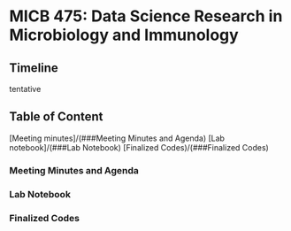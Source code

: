 # MICB 475: Data Science Research in Microbiology and Immunology

## Timeline
tentative

## Table of Content 
[Meeting minutes]/(###Meeting Minutes and Agenda)
[Lab notebook]/(###Lab Notebook)
[Finalized Codes)/(###Finalized Codes)


### Meeting Minutes and Agenda

### Lab Notebook

### Finalized Codes


